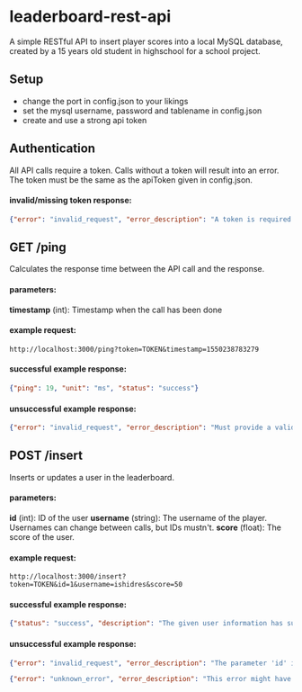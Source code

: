 # leaderboard-rest-api
A simple RESTful API to insert player scores into a local MySQL database, created by a 15 years old student in highschool for a school project.

## Setup
- change the port in config.json to your likings
- set the mysql username, password and tablename in config.json
- create and use a strong api token

## Authentication
All API calls require a token. Calls without a token will result into an error. The token must be the same as the apiToken given in config.json.
#### invalid/missing token response:
```json
{"error": "invalid_request", "error_description": "A token is required to access this ressource.", "status": "error"}
```

## GET /ping
Calculates the response time between the API call and the response.
#### parameters:
**timestamp** (int): Timestamp when the call has been done
#### example request:
```
http://localhost:3000/ping?token=TOKEN&timestamp=1550238783279
```
#### successful example response:
```json
{"ping": 19, "unit": "ms", "status": "success"}
```
#### unsuccessful example response:
```json
{"error": "invalid_request", "error_description": "Must provide a valid timestamp.", "status":"error"}
```

## POST /insert
Inserts or updates a user in the leaderboard.
#### parameters:
**id** (int): ID of the user
**username** (string): The username of the player. Usernames can change between calls, but IDs mustn't.
**score** (float): The score of the user.
#### example request:
```
http://localhost:3000/insert?token=TOKEN&id=1&username=ishidres&score=50
```
#### successful example response:
```json
{"status": "success", "description": "The given user information has successfully been updated in the database."}
```
#### unsuccessful example response:
```json
{"error": "invalid_request", "error_description": "The parameter 'id' is missing or invalid.", "status": "error"}
```
```json
{"error": "unknown_error", "error_description": "This error might have been caused on server side. Please try again later.", "status": "error"}
```